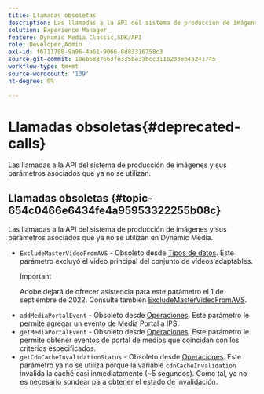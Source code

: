 ```yaml
---
title: Llamadas obsoletas
description: Las llamadas a la API del sistema de producción de imágenes y sus parámetros asociados que ya no se utilizan ni admiten en Dynamic Media.
solution: Experience Manager
feature: Dynamic Media Classic,SDK/API
role: Developer,Admin
exl-id: f6711780-9a96-4a61-9066-8d83316758c3
source-git-commit: 10eb6887663fe335be3abcc311b2d3eb4a241745
workflow-type: tm+mt
source-wordcount: '139'
ht-degree: 0%

---
```


# Llamadas obsoletas{#deprecated-calls}

Las llamadas a la API del sistema de producción de imágenes y sus parámetros asociados que ya no se utilizan.

## Llamadas obsoletas {#topic-654c0466e6434fe4a95953322255b08c}

Las llamadas a la API del sistema de producción de imágenes y sus parámetros asociados que ya no se utilizan en Dynamic Media.

* `ExcludeMasterVideoFromAVS` - Obsoleto desde [Tipos de datos](/help/aem-ips-api/types/c-data-types/c-data-types.md). Este parámetro excluyó el vídeo principal del conjunto de vídeos adaptables.
   >[!IMPORTANT]
   >
   >Adobe dejará de ofrecer asistencia para este parámetro el 1 de septiembre de 2022. Consulte también [ExcludeMasterVideoFromAVS](/help/aem-ips-api/types/c-data-types/r-exclude-master-video-from-avs.md).
* `addMediaPortalEvent` - Obsoleto desde [Operaciones](/help/aem-ips-api/operations/c-operations-intro/c-operations-intro.md). Este parámetro le permite agregar un evento de Media Portal a IPS.
* `getMediaPortalEvent` - Obsoleto desde [Operaciones](/help/aem-ips-api/operations/c-operations-intro/c-operations-intro.md). Este parámetro le permite obtener eventos de portal de medios que coincidan con los criterios especificados.
* `getCdnCacheInvalidationStatus` - Obsoleto desde [Operaciones](/help/aem-ips-api/operations/c-operations-intro/c-operations-intro.md). Este parámetro ya no se utiliza porque la variable `cdnCacheInvalidation` invalida la caché casi inmediatamente (~5 segundos). Como tal, ya no es necesario sondear para obtener el estado de invalidación.
